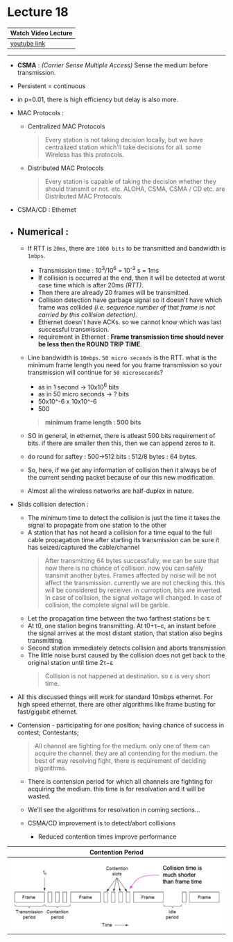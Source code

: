 # Lecture 18

|Watch Video Lecture|
|---|
|[youtube link](https://youtu.be/oDn_1dyNtJ4)|

---

- **CSMA** : *(Carrier Sense Multiple Access)* Sense the medium before transmission.
- Persistent = continuous
- in p=0.01, there is high efficiency but delay is also more.
- MAC Protocols : 
	- Centralized MAC Protocols
		> Every station is not taking decision locally, but we have centralized station which'll take decisions for all. some Wireless has this protocols.
	- Distributed MAC Protocols
		> Every station is capable of taking the decision whether they should transmit or not. etc. ALOHA, CSMA, CSMA / CD etc. are Distributed MAC Protocols.
- CSMA/CD : Ethernet

- ## Numerical : 
	- If RTT is `20ms`, there are `1000 bits` to be transmitted and bandwidth is `1mbps`.
		- Transmission time : 10<sup>3</sup>/10<sup>6</sup> = 10<sup>-3</sup> s = 1ms
		- If collision is occurred at the end, then it will be detected at worst case time which is after 20ms *(RTT)*.
		- Then there are already 20 frames will be transmitted.
		- Collision detection have garbage signal so it doesn't have which frame was collided *(i.e. sequence number of that frame is not carried by this collision detection)*.
		- Ethernet doesn't have ACKs. so we cannot know which was last successful transmission.
		- requirement in Ethernet : **Frame transmission time should never be less then the ROUND TRIP TIME**.
	
	- Line bandwidth is `10mbps`. `50 micro seconds` is the RTT. what is the minimum frame length you need for you frame transmission so your transmission will continue for `50 microseconds`?
		- as in 1 second -> 10x10<sup>6</sup> bits
		- as in 50 micro seconds -> ? bits
		- 50x10^-6 x 10x10^-6
		- 500
		> **minimum frame length : 500 bits**
	- SO in general, in ethernet, there is atleast 500 bits requirement of bits. if there are smaller then this, then we can append zeros to it.
	- do round for saftey : 500->512 bits : 512/8 bytes : 64 bytes.
	- So, here, if we get any information of collision then it always be of the current sending packet because of our this new modification.
	- Almost all the wireless networks are half-duplex in nature.
	
- Slids collision detection : 
	- The minimum time to detect the collision is just the time it takes the signal to propagate from one station to the other
	- A station that has not heard a collision for a time equal to the full cable propagation time after starting its transmission can be sure it has seized/captured the cable/channel
		> After transmitting 64 bytes successfully, we can be sure that now there is no chance of collision. now you can safely transmit another bytes.
		> Frames affected by noise will be not affect the transmission. currently we are not checking this. this will be considered by receiver. in curroption, bits are inverted.
		> In case of collision, the signal voltage will changed. 
		> In case of collision, the complete signal will be garble.
	- Let the propagation time between the two farthest stations be τ.
	- At t0, one station begins transmitting. At t0+τ−ε, an instant before the signal arrives at the most distant station, that station also begins transmitting.
	- Second station immediately detects collision and aborts transmission
	- The little noise burst caused by the collision does not get back to the original station until time 2τ−ε
		> Collision is not happened at destination. so ε is very short time.
- All this discussed things will work for standard 10mbps ethernet. For high speed ethernet, there are other algorithms like frame busting for fast/gigabit ethernet.

- Contension - participating for one position; having chance of success in contest; Contestants;
	> All channel are fighting for the medium. only one of them can acquire the channel. they are all contending for the medium. the best of way resolving fight, there is requirement of deciding algorithms.
	- There is contension period for which all channels are fighting for acquiring the medium. this time is for resolvation and it will be wasted.
	- We'll see the algorithms for resolvation in coming sections...
	
	- CSMA/CD improvement is to detect/abort collisions 
		- Reduced contention times improve performance
		
|Contention Period|
|---|
|![](./assets/contention.png)|

